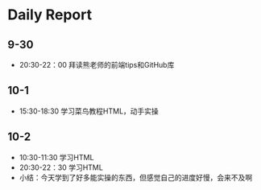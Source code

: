 # Daily Report



## 9-30

- 20:30-22：00 拜读熊老师的前端tips和GitHub库

## 10-1

- 15:30-18:30 学习菜鸟教程HTML，动手实操

## 10-2

- 10:30-11:30 学习HTML
- 20:30-22：30 学习HTML
- 小结：今天学到了好多能实操的东西，但感觉自己的进度好慢，会来不及啊







